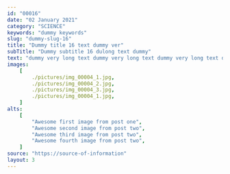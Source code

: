 ```yaml
---
id: "00016"
date: "02 January 2021"
category: "SCIENCE"
keywords: "dummy keywords"
slug: "dummy-slug-16"
title: "Dummy title 16 text dummy ver"
subTitle: "Dummy subtitle 16 dulong text dummy"
text: "dummy very long text dummy very long text dummy very long text dummy very long text ng text dummy very long tex"
images:
    [
        ./pictures/img_00004_1.jpg,
        ./pictures/img_00004_2.jpg,
        ./pictures/img_00004_3.jpg,
        ./pictures/img_00004_1.jpg,
    ]
alts:
    [
        "Awesome first image from post one",
        "Awesome second image from post two",
        "Awesome third image from post two",
        "Awesome fourth image from post two",
    ]
source: "https://source-of-information"
layout: 3
---
```

